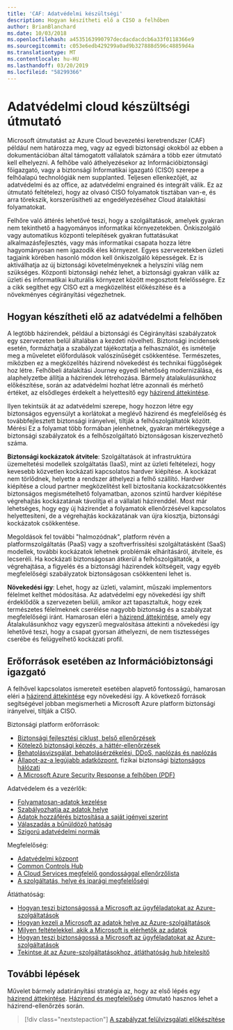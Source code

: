 ```yaml
---
title: 'CAF: Adatvédelmi készültségi'
description: Hogyan készítheti elő a CISO a felhőben
author: BrianBlanchard
ms.date: 10/03/2018
ms.openlocfilehash: a4535163990797decdacdacdcb6a33f0118366e9
ms.sourcegitcommit: c053e6edb429299a0ad9b327888d596c48859d4a
ms.translationtype: MT
ms.contentlocale: hu-HU
ms.lasthandoff: 03/20/2019
ms.locfileid: "58299366"
---
```

# <a name="ciso-cloud-readiness-guide"></a>Adatvédelmi cloud készültségi útmutató

Microsoft útmutatást az Azure Cloud bevezetési keretrendszer (CAF) például nem határozza meg, vagy az egyedi biztonsági okokból az ebben a dokumentációban által támogatott vállalatok számára a több ezer útmutató kell elhelyezni. A felhőbe való áthelyezésekor az Információbiztonsági főigazgató, vagy a biztonsági Informatikai igazgató (CISO) szerepe a felhőalapú technológiák nem supplanted. Teljesen ellenkezőjét, az adatvédelmi és az office, az adatvédelmi engrained és integrált válik. Ez az útmutató feltételezi, hogy az olvasó CISO folyamatok tisztában van-e, és arra törekszik, korszerűsítheti az engedélyezéséhez Cloud átalakítási folyamatokat.

Felhőre való áttérés lehetővé teszi, hogy a szolgáltatások, amelyek gyakran nem tekinthető a hagyományos informatikai környezetekben. Önkiszolgáló vagy automatikus központi telepítések gyakran futtatásukat alkalmazásfejlesztés, vagy más informatikai csapata hozza létre hagyományosan nem igazodik éles környezet. Egyes szervezetekben üzleti tagjaink körében hasonló módon kell önkiszolgáló képességek. Ez is aktiválhatja az új biztonsági követelményeknek a helyszíni világ nem szükséges. Központi biztonsági nehéz lehet, a biztonsági gyakran válik az üzleti és informatikai kulturális környezet között megosztott felelősségre. Ez a cikk segíthet egy CISO ezt a megközelítést előkészítése és a növekményes cégirányítási végezhetnek.

## <a name="how-can-the-ciso-prepare-for-the-cloud"></a>Hogyan készítheti elő az adatvédelmi a felhőben

A legtöbb házirendek, például a biztonsági és Cégirányítási szabályzatok egy szervezeten belül általában a kezdeti növelheti. Biztonsági incidensek esetén, formázhatja a szabályzat tájékoztatja a felhasználót, és ismételje meg a műveletet előfordulások valószínűségét csökkentése. Természetes, miközben ez a megközelítés házirend növekedést és technikai függőségek hoz létre. Felhőbeli átalakítási Journey egyedi lehetőség modernizálása, és alaphelyzetbe állítja a házirendek létrehozása. Bármely átalakulásunkhoz előkészítése, során az adatvédelmi hozhat létre azonnali és mérhető értéket, az elsődleges érdekelt a helyettesítő egy [házirend áttekintése](./what-is-a-cloud-policy-review.md).

Ilyen tekintsük át az adatvédelmi szerepe, hogy hozzon létre egy biztonságos egyensúlyt a korlátokat a meglévő házirend és megfelelőség és továbbfejlesztett biztonsági irányelvei, tiltják a felhőszolgáltatók között. Mérési Ez a folyamat több formában jelenhetnek, gyakran mértékegysége a biztonsági szabályzatok és a felhőszolgáltató biztonságosan kiszervezhető száma.

**Biztonsági kockázatok átvitele**: Szolgáltatások át infrastruktúra üzemeltetési modellek szolgáltatás (IaaS), mint az üzleti feltételezi, hogy kevesebb közvetlen kockázati kapcsolatos hardver kiépítése. A kockázat nem törlődnek, helyette a rendszer áthelyezi a felhő szállító. Hardver kiépítése a cloud partner megközelítést kell biztosítania kockázatcsökkentés biztonságos megismételhető folyamatban, azonos szintű hardver kiépítése végrehajtás kockázatának távolítja el a vállalati házirenddel. Most már lehetséges, hogy egy új házirendet a folyamatok ellenőrzésével kapcsolatos helyettesíteni, de a végrehajtás kockázatának van újra kiosztja, biztonsági kockázatok csökkentése.

Megoldások fel további "halmozódnak", platform révén a platformszolgáltatás (PaaS) vagy a szoftverfrissítési szolgáltatásként (SaaS) modellek, további kockázatok lehetnek problémák elhárításáról, átvitele, és lecseréli. Ha kockázati biztonságosan átkerül a felhőszolgáltatók, a végrehajtása, a figyelés és a biztonsági házirendek költségeit, vagy egyéb megfelelőségi szabályzatok biztonságosan csökkenteni lehet is.

**Növekedési így**: Lehet, hogy az üzleti, valamint, műszaki implementors félelmet kelthet módosítása. Az adatvédelmi egy növekedési így shift érdeklődők a szervezeten belüli, amikor azt tapasztaltuk, hogy ezek természetes félelmeknek cserélése nagyobb biztonság és a szabályzat megfelelőségi iránt. Hamarosan eléri a [házirend áttekintése](./what-is-a-cloud-policy-review.md), amely egy Átalakulásunkhoz vagy egyszerű megvalósítása áttekinti a növekedési így lehetővé teszi, hogy a csapat gyorsan áthelyezni, de nem tisztességes cserébe és felügyelhető kockázati profil.

## <a name="resources-for-the-chief-information-security-officer"></a>Erőforrások esetében az Információbiztonsági igazgató

A felhővel kapcsolatos ismereteit esetében alapvető fontosságú, hamarosan eléri a [házirend áttekintése](./what-is-a-cloud-policy-review.md) egy növekedési így. A következő források segítségével jobban megismerheti a Microsoft Azure platform biztonsági irányelvei, tiltják a CISO.

Biztonsági platform erőforrások:

* [Biztonsági fejlesztési ciklust, belső ellenőrzések](https://www.microsoft.com/sdl/)
* [Kötelező biztonsági képzés, a háttér-ellenőrzések](https://downloads.cloudsecurityalliance.org/star/self-assessment/StandardResponsetoRequestforInformationWindowsAzureSecurityPrivacy.docx)
* [Behatolásvizsgálat, behatolásérzékelési, DDoS, naplózás és naplózás](https://www.microsoft.com/trustcenter/Security/AuditingAndLogging)
* [Állapot-az-a legújabb adatközpont](https://www.microsoft.com/cloud-platform/global-datacenters), fizikai biztonsági [biztonságos hálózati](/azure/security/security-network-overview)
* [A Microsoft Azure Security Response a felhőben (PDF)](https://aka.ms/SecurityResponsePaper)

Adatvédelem és a vezérlők:

* [Folyamatosan-adatok kezelése](https://www.microsoft.com/trustcenter/Privacy/You-own-your-data)
* [Szabályozhatja az adatok helye](https://www.microsoft.com/trustcenter/Privacy/Where-your-data-is-located)
* [Adatok hozzáférés biztosítása a saját igényei szerint](https://www.microsoft.com/trustcenter/Privacy/Who-can-access-your-data-and-on-what-terms)
* [Válaszadás a bűnüldöző hatóság](https://www.microsoft.com/trustcenter/Privacy/Responding-to-govt-agency-requests-for-customer-data)
* [Szigorú adatvédelmi normák](https://www.microsoft.com/TrustCenter/Privacy/We-set-and-adhere-to-stringent-standards)

Megfelelőség:

* [Adatvédelmi központ](https://www.microsoft.com/trustcenter/default.aspx)
* [Common Controls Hub](https://www.microsoft.com/trustcenter/Common-Controls-Hub)
* [A Cloud Services megfelelő gondossággal ellenőrzőlista](https://www.microsoft.com/trustcenter/Compliance/Due-Diligence-Checklist)
* [A szolgáltatás, helye és iparági megfelelőségi](https://www.microsoft.com/trustcenter/Compliance/default.aspx)

Átláthatóság:

* [Hogyan teszi biztonságossá a Microsoft az ügyféladatokat az Azure-szolgáltatások](https://www.microsoft.com/trustcenter/Transparency/default.aspx)
* [Hogyan kezeli a Microsoft az adatok helye az Azure-szolgáltatások](https://azuredatacentermap.azurewebsites.net/)
* [Milyen feltételekkel, akik a Microsoft is elérhetők az adatok](https://www.microsoft.com/trustcenter/Privacy/Who-can-access-your-data-and-on-what-terms)
* [Hogyan teszi biztonságossá a Microsoft az ügyféladatokat az Azure-szolgáltatások](https://www.microsoft.com/trustcenter/Transparency/default.aspx)
* [Tekintse át az Azure-szolgáltatásokhoz, átláthatóság hub hitelesítő](https://www.microsoft.com/trustcenter/Compliance/default.aspx)

## <a name="next-steps"></a>További lépések

Művelet bármely adatirányítási stratégia az, hogy az első lépés egy [házirend áttekintése](./what-is-a-cloud-policy-review.md). [Házirend és megfelelőség](./overview.md) útmutató hasznos lehet a házirend-ellenőrzés során.

> [!div class="nextstepaction"]
> [A szabályzat felülvizsgálati előkészítése](./what-is-a-cloud-policy-review.md)